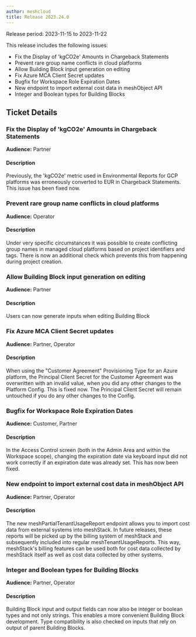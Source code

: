 ```yaml
---
author: meshcloud
title: Release 2023.24.0
---
```


Release period: 2023-11-15 to 2023-11-22

This release includes the following issues:
* Fix the Display of 'kgCO2e' Amounts in Chargeback Statements
* Prevent rare group name conflicts in cloud platforms
* Allow Building Block input generation on editing
* Fix Azure MCA Client Secret updates
* Bugfix for Workspace Role Expiration Dates
* New endpoint to import external cost data in meshObject API
* Integer and Boolean types for Building Blocks
<!--truncate-->

## Ticket Details
### Fix the Display of 'kgCO2e' Amounts in Chargeback Statements
**Audience:** Partner


#### Description
Previously, the 'kgCO2e' metric used in Environmental Reports for GCP platforms was erroneously 
converted to EUR in Chargeback Statements. This issue has been fixed now.

### Prevent rare group name conflicts in cloud platforms
**Audience:** Operator


#### Description
Under very specific circumstances it was possible to create conflicting group names in managed cloud platforms based on project identifiers and tags.
There is now an additional check which prevents this from happening during project creation.

### Allow Building Block input generation on editing
**Audience:** Partner


#### Description
Users can now generate inputs when editing Building Block

### Fix Azure MCA Client Secret updates
**Audience:** Partner, Operator


#### Description
When using the "Customer Agreement" Provisioning Type for an Azure platform, the Principal Client Secret
for the Customer Agreement was overwritten with an invalid value, when you did any other changes to the 
Platform Config. This is fixed now. The Principal Client Secret will remain untouched if you do any other 
changes to the Config.

### Bugfix for Workspace Role Expiration Dates
**Audience:** Customer, Partner


#### Description
In the Access Control screen (both in the Admin Area and within the Workspace
scope), changing the expiration date via keyboard input did not work
correctly if an expiration date was already set. This has now been fixed.

### New endpoint to import external cost data in meshObject API
**Audience:** Partner, Operator


#### Description
The new meshPartialTenantUsageReport endpoint allows you to import cost data
from external systems into meshStack. In future releases, these reports will
be picked up by the billing system of meshStack and subsequently included into
regular meshTenantUsageReports. This way, meshStack's billing features can be
used both for cost data collected by meshStack itself as well as cost data
collected by other systems.

### Integer and Boolean types for Building Blocks
**Audience:** Partner, Operator


#### Description
Building Block input and output fields can now also be integer or boolean
types and not only strings. This enables a more convenient Building Block 
development. Type compatibility is also checked on inputs that rely on output
of parent Building Blocks.

